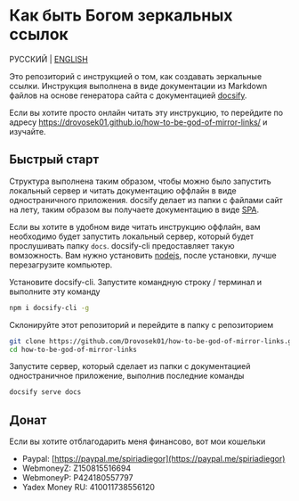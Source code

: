 # Как быть Богом зеркальных ссылок

РУССКИЙ | [ENGLISH](./README.md)

Это репозиторий с инструкцией о том, как создавать зеркальные ссылки. Инструкция выполнена в виде документации из Markdown файлов на основе генератора сайта с документацией [docsify](https://docsify.js.org).

Если вы хотите просто онлайн читать эту инструкцию, то перейдите по адресу https://drovosek01.github.io/how-to-be-god-of-mirror-links/ и изучайте.

## Быстрый старт

Структура выполнена таким образом, чтобы можно было запустить локальный сервер и читать документацию оффлайн в виде одностраничного приложения. docsify делает из папки с файлами сайт на лету, таким образом вы получаете документацию в виде [SPA](https://ru.wikipedia.org/wiki/%D0%9E%D0%B4%D0%BD%D0%BE%D1%81%D1%82%D1%80%D0%B0%D0%BD%D0%B8%D1%87%D0%BD%D0%BE%D0%B5_%D0%BF%D1%80%D0%B8%D0%BB%D0%BE%D0%B6%D0%B5%D0%BD%D0%B8%D0%B5).

Если вы хотите в удобном виде читать инструкцию оффлайн, вам необходимо будет запустить локальный сервер, который будет прослушивать папку `docs`. docsify-cli предоставляет такую вомзожность. Вам нужно установить [nodejs](https://nodejs.org/), после установки, лучше перезагрузите компьютер.

Установите docsify-cli. Запустите командную строку / терминал и выполните эту команду

```bash
npm i docsify-cli -g
```

Склонируйте этот репозиторий и перейдите в папку с репозиторием

```bash
git clone https://github.com/Drovosek01/how-to-be-god-of-mirror-links.git
cd how-to-be-god-of-mirror-links
```

Запустите сервер, который сделает из папки с документацией одностраничное приложение, выполнив последние команды

```bash
docsify serve docs
```

## Донат

Если вы хотите отблагодарить меня финансово, вот мои кошельки

- Paypal: [https://paypal.me/spiriadiegor](https://paypal.me/spiriadiegor)
- WebmoneyZ: Z150815516694
- WebmoneyР: P424180557797
- Yadex Money RU: 410011738556120
